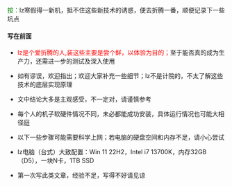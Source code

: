 <font color="Green">按：</font>lz寒假得一新机，抵不住这些新技术的诱惑，便去折腾一番，顺便记录下一些坑点

#### 写在前面

+ <font color="Red">lz是个爱折腾的人,装这些主要是尝个鲜，以体验为目的；</font>至于能否真的成为生产力，还需进一步的测试及深入使用
  
+ 如有谬误，欢迎指出；欢迎大家补充一些细节；lz不是计院的，不太了解这些技术的底层实现原理
+ 文中结论大多是主观感受，不一定对，请谨慎参考
+ 每个人的机子软硬件情况不同，未必都能成功安装，具体运行情况也可能大相径庭
+ 以下一些步骤可能需要科学上网；若电脑的硬盘空间和内存不足，请小心尝试
+ lz电脑（台式）大致配置：Win 11 22H2，Intel i7 13700K，内存32GB（D5），一块N卡，1TB SSD
+ 第一次写此类文章，经验不足，写得不好请见谅
